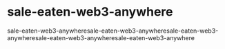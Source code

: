 # sale-eaten-web3-anywhere
sale-eaten-web3-anywheresale-eaten-web3-anywheresale-eaten-web3-anywheresale-eaten-web3-anywheresale-eaten-web3-anywhere
